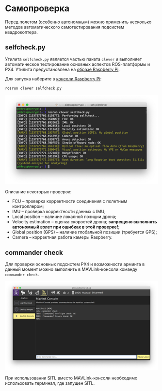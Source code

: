 # Самопроверка

Перед полетом (особенно автономным) можно применить несколько методов автоматического самотестирования подсистем квадрокоптера.

## <span>selfcheck</span>.py

Утилита `selfcheck.py` является частью пакета `clever` и выполняет автоматическое тестирование основных аспектов ROS-платформы и PX4. Утилита предустановлена на [образе Raspberry Pi](microsd_images.md).

Для запуска наберите в [консоли Raspberry Pi](ssh.md):

```bash
rosrun clever selfcheck.py
```

<img src="assets/selfcheck.png">

Описание некоторых проверок:

* FCU – проверка корректности соединения с полетным контроллером;
* IMU – проверка корректности данных с IMU;
* Local position – наличие локалной позиции дрона;
* Velocity estimation – оценка скоростей дрона; **запрещено выполнять автономный взлет при ошибках в этой проверке!**;
* Global position (GPS) – наличие глобальной позиции (требуется GPS);
* Camera – корректная работа камеры Raspberry.

## commander check

Для проверки основных подсистем PX4 и возможности арминга в данный момент можно выполнить в MAVLink-консоли команду `commander check`.

<img src="assets/commander-check.png">

При использовании SITL вместо MAVLink-консоли необходимо использовать терминал, где запущен SITL.
